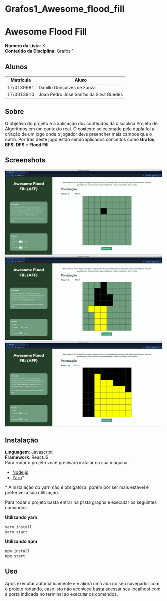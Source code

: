 # Grafos1_Awesome_flood_fill

# Awesome Flood Fill

**Número da Lista**: X<br>
**Conteúdo da Disciplina**: Grafos 1<br>

## Alunos
|Matrícula | Aluno |
| -- | -- |
| 17/0139981 |  Danillo Gonçalves de Souza |
| 17/0013910 |  Joao Pedro Jose Santos da Silva Guedes |

## Sobre 
O objetivo do projeto é a aplicação dos conteúdos da disciplina Projeto de Algoritmos em um contexto real. O contexto selecionado pela dupla foi a criação de um jogo onde o jogador deve preencher mais campos que o outro. Por trás deste jogo estão sendo aplicados conceitos como  **Grafos**, **BFS**, **DFS** e **Flood Fill**.

## Screenshots
<img src="./screenshoots/Screenshoot1.png">
<img src="./screenshoots/Screenshoot2.png">
<img src="./screenshoots/Screenshoot3.png">

## Instalação 
**Linguagem**: Javascript<br>
**Framework**: ReactJS<br>
Para rodar o projeto você precisará instalar na sua máquina:
- [Node.js](https://nodejs.org/en/)
- [Yarn](https://yarnpkg.com/)*

\* A instalação do yarn não é obrigatória, porém por ser mais estável é preferível a sua utilização.

Para rodar o projeto basta entrar na pasta graphs e executar os seguintes comandos

**Utilizando yarn**
```
yarn install
yarn start
```

**Utilizando npm**
```
npm install
npm start
```

## Uso 
Após executar automaticamente ele abrirá uma aba no seu navegador com o projeto rodando, caso isto não aconteça basta acessar seu localhost com a porta indicada no terminal ao executar os comandos.

